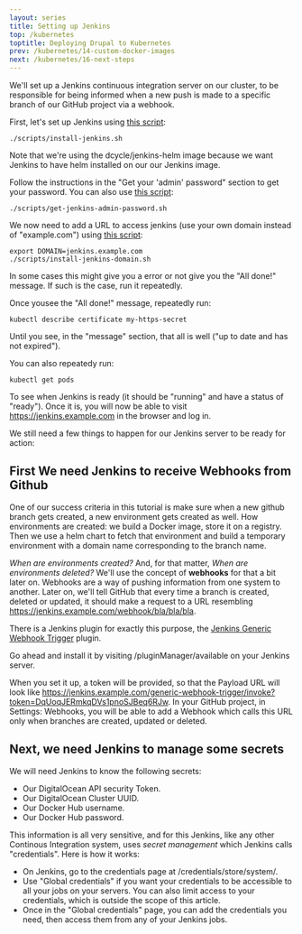 ```yaml
---
layout: series
title: Setting up Jenkins
top: /kubernetes
toptitle: Deploying Drupal to Kubernetes
prev: /kubernetes/14-custom-docker-images
next: /kubernetes/16-next-steps
---
```


We'll set up a Jenkins continuous integration server on our cluster, to be responsible for being informed when a new push is made to a specific branch of our GitHub project via a webhook.

First, let's set up Jenkins using [this script](https://github.com/dcycle/dcycle-kube-helper/blob/master/scripts/install-jenkins.sh):

    ./scripts/install-jenkins.sh

Note that we're using the dcycle/jenkins-helm image because we want Jenkins to have helm installed on our our Jenkins image.

Follow the instructions in the "Get your 'admin' password" section to get your password. You can also use [this script](https://github.com/dcycle/dcycle-kube-helper/blob/master/scripts/get-jenkins-admin-password.sh):

    ./scripts/get-jenkins-admin-password.sh

We now need to add a URL to access jenkins (use your own domain instead of "example.com") using [this script](https://github.com/dcycle/dcycle-kube-helper/blob/master/scripts/install-jenkins-domain.sh):

    export DOMAIN=jenkins.example.com
    ./scripts/install-jenkins-domain.sh

In some cases this might give you a error or not give you the "All done!" message. If such is the case, run it repeatedly.

Once yousee the "All done!" message, repeatedly run:

    kubectl describe certificate my-https-secret

Until you see, in the "message" section, that all is well ("up to date and has not expired").

You can also repeatedy run:

    kubectl get pods

To see when Jenkins is ready (it should be "running" and have a status of "ready"). Once it is, you will now be able to visit https://jenkins.example.com in the browser and log in.

We still need a few things to happen for our Jenkins server to be ready for action:

First We need Jenkins to receive Webhooks from Github
-----

One of our success criteria in this tutorial is make sure when a new github branch gets created, a new environment gets created as well. How environments are created: we build a Docker image, store it on a registry. Then we use a helm chart to fetch that environment and build a temporary environment with a domain name corresponding to the branch name.

_When are environments created?_ And, for that matter, _When are environments deleted?_ We'll use the concept of **webhooks** for that a bit later on. Webhooks are a way of pushing information from one system to another. Later on, we'll tell GitHub that every time a branch is created, deleted or updated, it should make a request to a URL resembling https://jenkins.example.com/webhook/bla/bla/bla.

There is a Jenkins plugin for exactly this purpose, the [Jenkins Generic Webhook Trigger](https://plugins.jenkins.io/generic-webhook-trigger/) plugin.

Go ahead and install it by visiting /pluginManager/available on your Jenkins server.

When you set it up, a token will be provided, so that the Payload URL will look like https://jenkins.example.com/generic-webhook-trigger/invoke?token=DqUoqJERmkqDVs1pnoSJBeq6RJw. In your GitHub project, in Settings: Webhooks, you will be able to add a Webhook which calls this URL only when branches are created, updated or deleted.

Next, we need Jenkins to manage some secrets
-----

We will need Jenkins to know the following secrets:

* Our DigitalOcean API security Token.
* Our DigitalOcean Cluster UUID.
* Our Docker Hub username.
* Our Docker Hub password.

This information is all very sensitive, and for this Jenkins, like any other Continous Integration system, uses _secret management_ which Jenkins calls "credentials". Here is how it works:

* On Jenkins, go to the credentials page at /credentials/store/system/.
* Use "Global credentials" if you want your credentials to be accessible to all your jobs on your servers. You can also limit access to your credentials, which is outside the scope of this article.
* Once in the "Global credentials" page, you can add the credentials you need, then access them from any of your Jenkins jobs.
